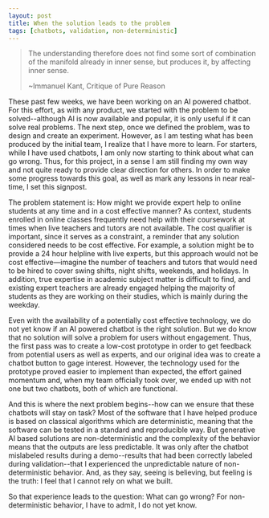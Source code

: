 ```yaml
---
layout: post
title: When the solution leads to the problem
tags: [chatbots, validation, non-deterministic]
---
```


> The understanding therefore does not find some sort of combination of the manifold already in inner sense, but produces it, by affecting inner sense.
>
> ~Immanuel Kant, Critique of Pure Reason
>

These past few weeks, we have been working on an AI powered chatbot.  For this effort, as with any product, we started with the problem to be solved--although AI is now available and popular, it is only useful if it can solve real problems.  The next step, once we defined the problem, was to design and create an experiment.  However, as I am testing what has been produced by the initial team, I realize that I have more to learn.  For starters, while I have used chatbots, I am only now starting to think about what can go wrong.  Thus, for this project, in a sense I am still finding my own way and not quite ready to provide clear direction for others.  In order to make some progress towards this goal, as well as mark any lessons in near real-time, I set this signpost.

The problem statement is:  How might we provide expert help to online students at any time and in a cost effective manner?  As context, students enrolled in online classes frequently need help with their coursework at times when live teachers and tutors are not available.  The cost qualifier is important, since it serves as a constraint, a reminder that any solution considered needs to be cost effective.  For example, a solution might be to provide a 24 hour helpline with live experts, but this approach would not be cost effective—imagine the number of teachers and tutors that would need to be hired to cover swing shifts, night shifts, weekends, and holidays.  In addition, true expertise in academic subject matter is difficult to find, and existing expert teachers are already engaged helping the majority of students as they are working on their studies, which is mainly during the weekday.

Even with the availability of a potentially cost effective technology, we do not yet know if an AI powered chatbot is the right solution.  But we do know that no solution will solve a problem for users without engagement.  Thus, the first pass was to create a low-cost prototype in order to get feedback from potential users as well as experts, and our original idea was to create a chatbot button to gage interest.  However, the technology used for the prototype proved easier to implement than expected, the effort gained momentum and, when my team officially took over, we ended up with not one but two chatbots, both of which are functional.

And this is where the next problem begins--how can we ensure that these chatbots will stay on task?  Most of the software that I have helped produce is based on classical algorithms which are deterministic, meaning that the software can be tested in a standard and reproducible way.  But generative AI based solutions are non-deterministic and the complexity of the behavior means that the outputs are less predictable.  It was only after the chatbot mislabeled results during a demo--results that had been correctly labeled during validation--that I experienced the unpredictable nature of non-deterministic behavior.  And, as they say, seeing is believing, but feeling is the truth:  I feel that I cannot rely on what we built.

So that experience leads to the question:  What can go wrong?  For non-deterministic behavior, I have to admit, I do not yet know.

